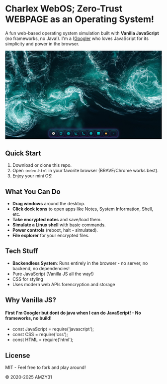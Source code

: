 # Charlex WebOS; Zero-Trust WEBPAGE as an Operating System!

A fun web-based operating system simulation built with **Vanilla JavaScript** (no frameworks, no Java!). I'm a ([Googler](https://g.dev/amzy31) who loves JavaScript for its simplicity and power in the browser.

![screenshot](./screenshots/1.png)


## Quick Start

1. Download or clone this repo.
2. Open `index.html` in your favorite browser (BRAVE/Chrome works best).
3. Enjoy your mini OS!

## What You Can Do

- **Drag windows** around the desktop.
- **Click dock icons** to open apps like Notes, System Information, Shell, etc.
- **Take encrypted notes** and save/load them.
- **Simulate a Linux shell** with basic commands.
- **Power controls** (reboot, halt - simulated).
- **File explorer** for your encrypted files.

## Tech Stuff

- **Backendless System**: Runs entirely in the browser - no server, no backend, no dependencies!
- Pure JavaScript (Vanilla JS all the way!)
- CSS for styling
- Uses modern web APIs forencryption and storage

## Why Vanilla JS?
#### First I'm Googler but dont do java when I can do JavaScript! - No frameworks, no build!
- const JavaScript = require('javascript');
- const CSS = require('css');
- const HTML = require('html');


## License

MIT - Feel free to fork and play around!

© 2020-2025 AMZY31

